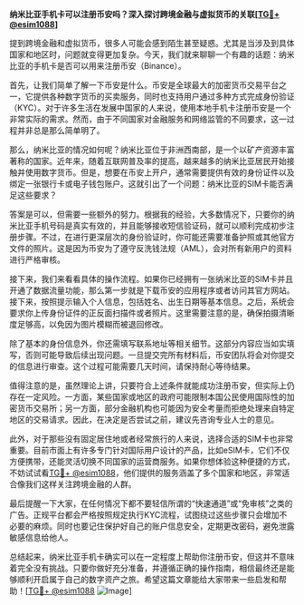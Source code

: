 **纳米比亚手机卡可以注册币安吗？深入探讨跨境金融与虚拟货币的关联[[TG💪+ @esim1088](https://t.me/s/esim1088)]**

提到跨境金融和虚拟货币，很多人可能会感到陌生甚至疑惑。尤其是当涉及到具体国家和地区时，问题就变得更加复杂。今天，我们就来聊聊一个有趣的话题：纳米比亚的手机卡是否可以用来注册币安（Binance）。

首先，让我们简单了解一下币安是什么。币安是全球最大的加密货币交易平台之一，它提供各种数字货币的买卖服务，同时也支持用户通过多种方式完成身份验证（KYC）。对于许多生活在发展中国家的人来说，使用本地手机卡注册币安是一个非常实际的需求。然而，由于不同国家对金融服务和网络监管的不同要求，这一过程并非总是那么简单明了。

那么，纳米比亚的情况如何呢？纳米比亚位于非洲西南部，是一个以矿产资源丰富著称的国家。近年来，随着互联网普及率的提高，越来越多的纳米比亚居民开始接触并使用数字货币。但是，想要在币安上开户，通常需要提供有效的身份证件以及绑定一张银行卡或电子钱包账户。这就引出了一个问题：纳米比亚的SIM卡能否满足这些要求？

答案是可以，但需要一些额外的努力。根据我的经验，大多数情况下，只要你的纳米比亚手机号码是真实有效的，并且能够接收短信验证码，就可以顺利完成初步注册步骤。不过，在进行更深层次的身份验证时，你可能还需要准备护照或其他官方文件的照片。这是因为币安为了遵守反洗钱法规（AML），会对所有新用户的资料进行严格审核。

接下来，我们来看看具体的操作流程。如果你已经拥有一张纳米比亚的SIM卡并且开通了数据流量功能，那么第一步就是下载币安的应用程序或者访问其官方网站。接下来，按照提示输入个人信息，包括姓名、出生日期等基本信息。之后，系统会要求你上传身份证件的正反面扫描件或者照片。这里需要注意的是，确保拍摄清晰度足够高，以免因为图片模糊而被退回修改。

除了基本的身份信息外，你还需填写联系地址等相关细节。这部分内容应当如实填写，否则可能导致后续出现问题。一旦提交完所有材料后，币安团队将会对你提交的信息进行审查。这个过程可能需要几天时间，请保持耐心等待结果。

值得注意的是，虽然理论上讲，只要符合上述条件就能成功注册币安，但实际上仍存在一定风险。一方面，某些国家或地区的政府可能限制本国公民使用国际性的加密货币交易所；另一方面，部分金融机构也可能因为安全考量而拒绝处理来自特定地区的交易请求。因此，在决定是否尝试之前，建议先咨询专业人士的意见。

此外，对于那些没有固定居住地或者经常旅行的人来说，选择合适的SIM卡也非常重要。目前市面上有许多专门针对国际用户设计的产品，比如eSIM卡，它们不仅方便携带，还能灵活切换不同国家的运营商服务。如果你想体验这种便捷的方式，不妨试试看[TG💪+ @esim1088](https://t.me/s/esim1088)，他们提供的服务涵盖了多个国家和地区，非常适合像我们这样关注跨境金融的人群。

最后提醒一下大家，在任何情况下都不要轻信所谓的“快速通道”或“免审核”之类的广告。正规平台都会严格按照规定执行KYC流程，试图绕过这些步骤只会增加不必要的麻烦。同时也要记住保护好自己的账户信息安全，定期更改密码，避免泄露敏感信息给他人。

总结起来，纳米比亚手机卡确实可以在一定程度上帮助你注册币安，但这并不意味着完全没有挑战。只要你做好充分准备，并遵循正确的操作指南，相信最终还是能够顺利开启属于自己的数字资产之旅。希望这篇文章能给大家带来一些启发和帮助！[[TG💪+ @esim1088](https://t.me/s/esim1088) ![Image](https://i.postimg.cc/4NQfJmqS/Snipaste-2025-05-13-00-14-12.png)]